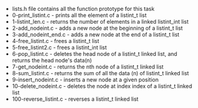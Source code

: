 * lists.h file contains all the function prototype for this task
* 0-print_listint.c - prints all the element of a listint_t list
* 1-listint_len.c - returns the number of elements in a linked listint_int list
* 2-add_nodeint.c - adds a new node at the beginning of a listint_t list
* 3-add_nodeint_end.c - adds a new node at the end of a listint_t list
* 4-free_listint.c - frees a listint_t list
* 5-free_listint2.c - frees a listint_int list
* 6-pop_listint.c - deletes the head node of a listint_t linked list, and returns the head node's data(n)
* 7-get_nodeint.c - returns the nth node of a listint_t linked list
* 8-sum_listint.c - returns the sum of all the data (n) of listint_t linked list
* 9-insert_nodeint.c - inserts a new node at a given position
* 10-delete_nodeint.c - deletes the node at index index of a listint_t linked list
* 100-reverse_listint.c - reverses a listint_t linked list

